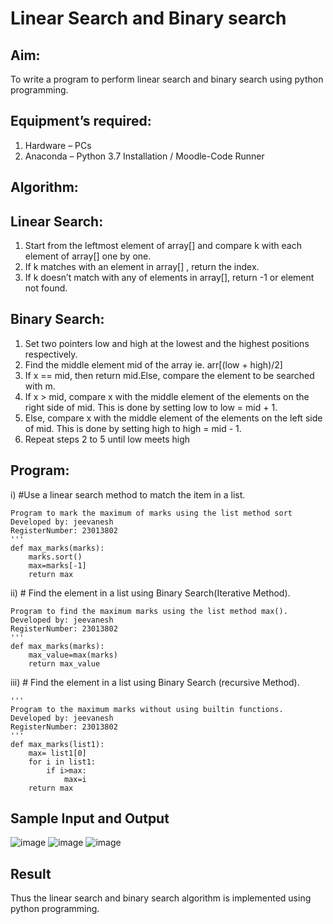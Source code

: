 # Linear Search and Binary search
## Aim:
To write a program to perform linear search and binary search using python programming.
## Equipment’s required:
1.	Hardware – PCs
2.	Anaconda – Python 3.7 Installation / Moodle-Code Runner
## Algorithm:
## Linear Search:
1.	Start from the leftmost element of array[] and compare k with each element of array[] one by one.
2.	If k matches with an element in array[] , return the index.
3.	If k doesn’t match with any of elements in array[], return -1 or element not found.
## Binary Search:
1.	Set two pointers low and high at the lowest and the highest positions respectively.
2.	Find the middle element mid of the array ie. arr[(low + high)/2]
3.	If x == mid, then return mid.Else, compare the element to be searched with m.
4.	If x > mid, compare x with the middle element of the elements on the right side of mid. This is done by setting low to low = mid + 1.
5.	Else, compare x with the middle element of the elements on the left side of mid. This is done by setting high to high = mid - 1.
6.	Repeat steps 2 to 5 until low meets high
## Program:
i)	#Use a linear search method to match the item in a list.
``` 
Program to mark the maximum of marks using the list method sort
Developed by: jeevanesh
RegisterNumber: 23013802
'''
def max_marks(marks):
    marks.sort()
    max=marks[-1]
    return max
```
ii)	# Find the element in a list using Binary Search(Iterative Method).
``` 
Program to find the maximum marks using the list method max().
Developed by: jeevanesh
RegisterNumber: 23013802
'''
def max_marks(marks):
    max_value=max(marks)
    return max_value    
```
iii)	# Find the element in a list using Binary Search (recursive Method).
```
''' 
Program to the maximum marks without using builtin functions.
Developed by: jeevanesh
RegisterNumber: 23013802
'''
def max_marks(list1):
    max= list1[0]
    for i in list1:
        if i>max:
            max=i
    return max        
```
## Sample Input and Output
![image](https://github.com/plotswag/Search-Algorithm/assets/145822344/62da807d-6cb3-4ba8-998b-2349360e4a73)
![image](https://github.com/plotswag/Search-Algorithm/assets/145822344/410f9779-861e-407c-ba3a-80d4a3e62aba)
![image](https://github.com/plotswag/Search-Algorithm/assets/145822344/8b4e0c4a-8317-4550-95c0-fe74742813a3)

## Result
Thus the linear search and binary search algorithm is implemented using python programming.
